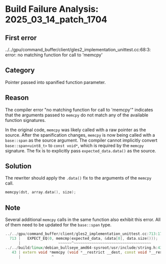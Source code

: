 # Build Failure Analysis: 2025_03_14_patch_1704

## First error

../../gpu/command_buffer/client/gles2_implementation_unittest.cc:68:3: error: no matching function for call to 'memcpy'

## Category
Pointer passed into spanified function parameter.

## Reason
The compiler error "no matching function for call to 'memcpy'" indicates that the arguments passed to `memcpy` do not match any of the available function signatures.

In the original code, `memcpy` was likely called with a raw pointer as the source. After the spanification changes, `memcpy` is now being called with a `base::span` as the source argument. The compiler cannot implicitly convert `base::span<uint8_t>` to `const void*`, which is required by the `memcpy` signature. The fix is to explicitly pass `expected_data.data()` as the source.

## Solution
The rewriter should apply the `.data()` fix to the arguments of the `memcpy` call.
```c++
memcpy(dst, array.data(), size);
```

## Note
Several additional `memcpy` calls in the same function also exhibit this error. All of them need to be updated for the `base::span` type.
```c++
../../gpu/command_buffer/client/gles2_implementation_unittest.cc:713:17: error: no matching function for call to 'memcpy'
  713 |   EXPECT_EQ(0, memcmp(expected_data, &data[0], data.size()));
      |                 ~~~~~~^~~~~~~~~~~~~~~~~~~~~~~~~~~~~~~~~~~~
../../build/linux/debian_bullseye_amd64-sysroot/usr/include/string.h:43:14: note: candidate function not viable: no known conversion from 'base::span<unsigned char>' to 'const void *__restrict' for 1st argument; take the address of the argument with &
   43 | extern void *memcpy (void *__restrict __dest, const void *__restrict __src,
      |              ^